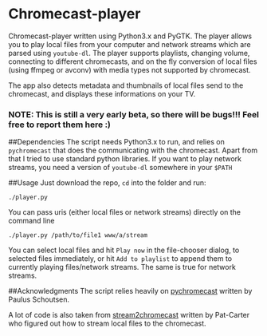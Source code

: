 # Chromecast-player

Chromecast-player written using Python3.x and PyGTK. The player allows you to play local files from your computer and network streams which are parsed using `youtube-dl`. The player supports playlists, changing volume, connecting to different chromecasts, and on the fly conversion of local files (using ffmpeg or avconv) with media types not supported by chromecast.

The app also detects metadata and thumbnails of local files send to the chromecast, and displays these informations on your TV. 

### NOTE: This is still a very early beta, so there will be bugs!!! Feel free to report them here :)

##Dependencies
The script needs Python3.x to run, and relies on `pychromecast` that does the communicating with the chromecast. Apart from that I tried to use standard python libraries. If you want to play network streams, you need a version of `youtube-dl` somewhere in your `$PATH`

##Usage
Just download the repo, `cd` into the folder and run:

```
./player.py
```


You can pass uris (either local files or network streams) directly on the command line

```
./player.py /path/to/file1 www/a/stream
```

You can select local files and hit `Play now` in the file-chooser dialog, to selected files immediately, or hit `Add to playlist` to append them to currently playing files/network streams. The same is true for network streams. 

##Acknowledgments
The script relies heavily on [pychromecast](https://github.com/balloob/pychromecast) written by Paulus Schoutsen.

A lot of code is also taken from [stream2chromecast](https://github.com/Pat-Carter/stream2chromecast) written by Pat-Carter who figured out how to stream local files to the chromecast. 
